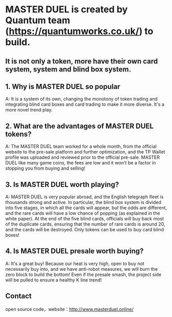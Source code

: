 # MASTER DUEL is created by Quantum team (https://quantumworks.co.uk/) to build. #

## It is not only a token, more have their own card system, system and blind box system. ##


## 1. Why is MASTER DUEL so popular ##

A: It is a system of its own, changing the monotony of token trading and integrating blind card boxes and card trading to make it more diverse. It's a more novel trend play. 

## 2. What are the advantages of MASTER DUEL tokens? ##

A: The MASTER DUEL team worked for a whole month, from the official website to the pre-sale platform and further optimization, and the TP Wallet profile was uploaded and reviewed prior to the official pre-sale. MASTER DUEL like many game coins, the fees are low and it won't be a factor in stopping you from buying and selling!

## 3. Is MASTER DUEL worth playing? ##

A: MASTER DUEL is very popular abroad, and the English telegraph fleet is thousands strong and active. In particular, the blind box system is divided into five stages, in which all the cards will appear, but the odds are different, and the rare cards will have a low chance of popping (as explained in the white paper). At the end of the five blind cards, officials will buy back most of the duplicate cards, ensuring that the number of rare cards is around 20, and the cards will be destroyed. Only tokens can be used to buy card blind boxes! 

##  4. Is MASTER DUEL presale worth buying? ##

A: It's a great buy! Because our heat is very high, open to buy not necessarily buy into, and we have anti-robot measures, we will burn the zero block to build the bottom! Even if the presale smash, the project side will be pulled to ensure a healthy K line trend!


## Contact ##
open source code，website：http://www.masterduel.online/

